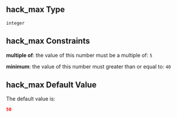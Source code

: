 ## hack\_max Type

`integer`

## hack\_max Constraints

**multiple of**: the value of this number must be a multiple of: `5`

**minimum**: the value of this number must greater than or equal to: `40`

## hack\_max Default Value

The default value is:

```json
50
```
